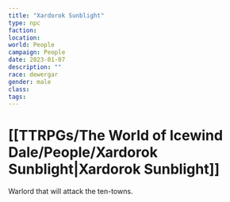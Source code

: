 ```yaml
---
title: "Xardorok Sunblight"
type: npc
faction: 
location: 
world: People
campaign: People
date: 2023-01-07
description: ""
race: dewergar
gender: male
class: 
tags: 
---
```

# [[TTRPGs/The World of Icewind Dale/People/Xardorok Sunblight|Xardorok Sunblight]]

Warlord that will attack the ten-towns.
